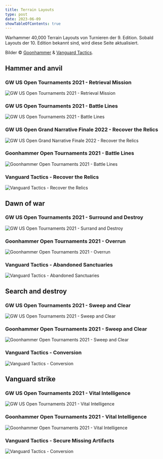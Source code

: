 ```yaml
---
title: Terrain Layouts
type: post
date: 2023-06-09
showTableOfContents: true
---
```

Warhammer 40,000 Terrain Layouts von Turnieren der 9. Edition. Sobald Layouts der 10. Edition bekannt sind, wird diese Seite aktualisiert.

Bilder &copy; [Goonhammer](https://goonhammer.com) & [Vanguard Tactics](https://vanguardtactics.com/).

## Hammer and anvil

### GW US Open Tournaments 2021 - Retrieval Mission
![GW US Open Tournaments 2021 - Retrieval Mission](/images/terrain-layouts/GW_RetrievalMission.png)

### GW US Open Tournaments 2021 - Battle Lines
![GW US Open Tournaments 2021 - Battle Lines](/images/terrain-layouts/GW_BattleLines.png)

### GW US Open Grand Narrative Finale 2022 - Recover the Relics
![GW US Open Grand Narrative Finale 2022 - Recover the Relics](/images/terrain-layouts/GW_RecoverTheRelics.png)

### Goonhammer Open Tournaments 2021 - Battle Lines
![Goonhammer Open Tournaments 2021 - Battle Lines](/images/terrain-layouts/GHO_BattleLinesRetrieval.png)

### Vanguard Tactics - Recover the Relics
![Vanguard Tactics - Recover the Relics](/images/terrain-layouts/VT_RecoverTheRelics.png)


## Dawn of war

### GW US Open Tournaments 2021 - Surround and Destroy
![GW US Open Tournaments 2021 - Surrand and Destroy](/images/terrain-layouts/GW_SurroundDestroy.png)

### Goonhammer Open Tournaments 2021 - Overrun
![Goonhammer Open Tournaments 2021 - Overrun](/images/terrain-layouts/GHO_Overrun.png)

### Vanguard Tactics - Abandoned Sanctuaries
![Vanguard Tactics - Abandoned Sanctuaries](/images/terrain-layouts/VT_AbandonedSanctuaries.png)


## Search and destroy

### GW US Open Tournaments 2021 - Sweep and Clear
![GW US Open Tournaments 2021 - Sweep and Clear](/images/terrain-layouts/GW_SweepClear.png)

### Goonhammer Open Tournaments 2021 - Sweep and Clear
![Goonhammer Open Tournaments 2021 - Sweep and Clear](/images/terrain-layouts/GHO_SweepClear.png)

### Vanguard Tactics - Conversion
![Vanguard Tactics - Conversion](/images/terrain-layouts/VT_Conversion.png)

## Vanguard strike

### GW US Open Tournaments 2021 - Vital Intelligence
![GW US Open Tournaments 2021 - Vital Intelligence](/images/terrain-layouts/GW_VitalIntelligence.png)

### Goonhammer Open Tournaments 2021 - Vital Intelligence
![Goonhammer Open Tournaments 2021 - Vital Intelligence](/images/terrain-layouts/GHO_VitalIntelligence.png)

### Vanguard Tactics - Secure Missing Artifacts
![Vanguard Tactics - Conversion](/images/terrain-layouts/VT_SecureMissingArtifacts.png)
